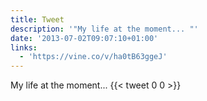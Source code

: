 ```yaml
---
title: Tweet
description: '"My life at the moment... "'
date: '2013-07-02T09:07:10+01:00'
links:
  - 'https://vine.co/v/ha0tB63ggeJ'
---
```

My life at the moment... 
      {{< tweet 0 0 >}}
    
